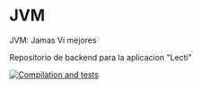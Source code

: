 # JVM
JVM: Jamas Vi mejores

Repositorio de backend para la aplicacion "Lecti"

[![Compilation and tests](https://github.com/Saleck3/JVM-Backend/actions/workflows/maven.yml/badge.svg)](https://github.com/Saleck3/JVM-Backend/actions/workflows/maven.yml)
